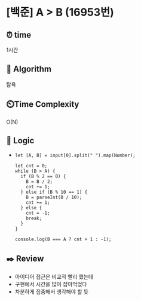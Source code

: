 # [백준] A > B (16953번)

## ⏰ **time**

1시간

## :pushpin: **Algorithm**

탐욕

## ⏲️**Time Complexity**

O(N)

## :round_pushpin: **Logic**

- ```
  let [A, B] = input[0].split(" ").map(Number);
  
  let cnt = 0;
  while (B > A) {
    if (B % 2 == 0) {
      B = B / 2;
      cnt += 1;
    } else if (B % 10 == 1) {
      B = parseInt(B / 10);
      cnt += 1;
    } else {
      cnt = -1;
      break;
    }
  }
  
  console.log(B === A ? cnt + 1 : -1);
  ```

## :black_nib: **Review**

- 아이디어 접근은 비교적 빨리 했는데
- 구현에서 시간을 많이 잡아먹었다
- 차분하게 집중해서 생각해야 할 듯
